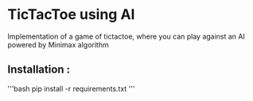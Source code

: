 # TicTacToe using AI

Implementation of a game of tictactoe, where you can play against an AI powered by Minimax algorithm


## Installation :
'''bash
pip install -r requirements.txt
'''
